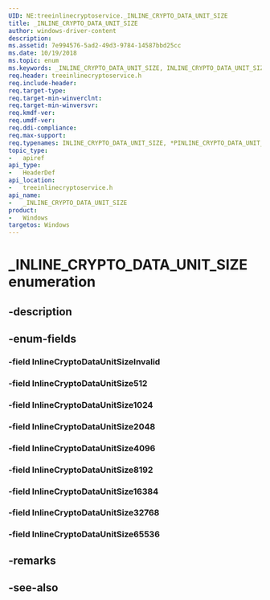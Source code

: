 ```yaml
---
UID: NE:treeinlinecryptoservice._INLINE_CRYPTO_DATA_UNIT_SIZE
title: _INLINE_CRYPTO_DATA_UNIT_SIZE
author: windows-driver-content
description: 
ms.assetid: 7e994576-5ad2-49d3-9784-14587bbd25cc
ms.date: 10/19/2018
ms.topic: enum
ms.keywords: _INLINE_CRYPTO_DATA_UNIT_SIZE, INLINE_CRYPTO_DATA_UNIT_SIZE, *PINLINE_CRYPTO_DATA_UNIT_SIZE, 
req.header: treeinlinecryptoservice.h
req.include-header:
req.target-type:
req.target-min-winverclnt:
req.target-min-winversvr:
req.kmdf-ver:
req.umdf-ver:
req.ddi-compliance:
req.max-support:
req.typenames: INLINE_CRYPTO_DATA_UNIT_SIZE, *PINLINE_CRYPTO_DATA_UNIT_SIZE
topic_type: 
-	apiref
api_type: 
-	HeaderDef
api_location: 
-	treeinlinecryptoservice.h
api_name: 
-	_INLINE_CRYPTO_DATA_UNIT_SIZE
product:
-	Windows
targetos: Windows
---
```


# _INLINE_CRYPTO_DATA_UNIT_SIZE enumeration

## -description



## -enum-fields

### -field InlineCryptoDataUnitSizeInvalid 
### -field InlineCryptoDataUnitSize512 
### -field InlineCryptoDataUnitSize1024 
### -field InlineCryptoDataUnitSize2048 
### -field InlineCryptoDataUnitSize4096 
### -field InlineCryptoDataUnitSize8192 
### -field InlineCryptoDataUnitSize16384 
### -field InlineCryptoDataUnitSize32768 
### -field InlineCryptoDataUnitSize65536 

## -remarks

## -see-also
